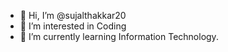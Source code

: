 - 👋 Hi, I’m @sujalthakkar20
- 👀 I’m interested in Coding
- 🌱 I’m currently learning Information Technology.


<!---
sujalthakkar20/sujalthakkar20 is a ✨ special ✨ repository because its `README.md` (this file) appears on your GitHub profile.
You can click the Preview link to take a look at your changes.
--->
